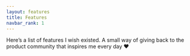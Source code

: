 ```yaml
---
layout: features
title: Features
navbar_rank: 1
---
```

Here’s a list of features I wish existed. A small way of giving back to the product community that inspires me every day ❤️
